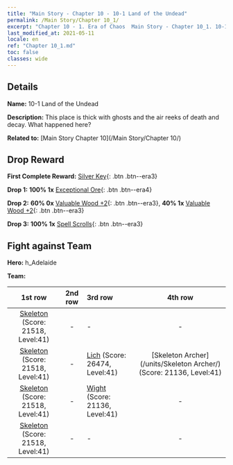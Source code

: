 ```yaml
---
title: "Main Story - Chapter 10 - 10-1 Land of the Undead"
permalink: /Main Story/Chapter 10_1/
excerpt: "Chapter 10 - 1. Era of Chaos  Main Story - Chapter 10_1. 10-1 Land of the Undead"
last_modified_at: 2021-05-11
locale: en
ref: "Chapter 10_1.md"
toc: false
classes: wide
---
```


## Details

 **Name:** 10-1 Land of the Undead

 **Description:** This place is thick with ghosts and the air reeks of death and decay. What happened here?

 **Related to:** [Main Story Chapter 10](/Main Story/Chapter 10/)

## Drop Reward

 **First Complete Reward:** [Silver Key](/Items/con_693/){: .btn .btn--era3}

 **Drop 1:** **100% 1x** [Exceptional Ore](/Items/mat_33/){: .btn .btn--era4}

 **Drop 2:** **60% 0x** [Valuable Wood +2](/Items/mat_27/){: .btn .btn--era3}, **40% 1x** [Valuable Wood +2](/Items/mat_27/){: .btn .btn--era3}

 **Drop 3:** **100% 1x** [Spell Scrolls](/Items/con_694/){: .btn .btn--era3}


## Fight against Team
 **Hero:** h_Adelaide

 **Team:**


  | 1st row | 2nd row | 3rd row | 4th row |
  |:----:|:----:|:----|:----:|
  | [Skeleton](/units/Skeleton/) (Score: 21518, Level:41)  | - | - | - |
  | [Skeleton](/units/Skeleton/) (Score: 21518, Level:41)  | - | [Lich](/units/Lich/) (Score: 26474, Level:41)  | [Skeleton Archer](/units/Skeleton Archer/) (Score: 21136, Level:41)  |
  | [Skeleton](/units/Skeleton/) (Score: 21518, Level:41)  | - | [Wight](/units/Wight/) (Score: 21136, Level:41)  | - |
  | [Skeleton](/units/Skeleton/) (Score: 21518, Level:41)  | - | - | - |


